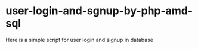 # user-login-and-sgnup-by-php-amd-sql
Here is a simple script for user login and signup in database 
